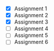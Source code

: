 - [x] Assignment 1
- [x] Assignment 2
- [x] Assignment 3
- [ ] Assignment 4
- [ ] Assignment 5
- [ ] Assignment 6
